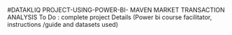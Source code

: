 #DATAKLIQ PROJECT-USING-POWER-BI-
MAVEN MARKET TRANSACTION ANALYSIS
To Do : complete project Details (Power bi course facilitator, instructions /guide and datasets used)
